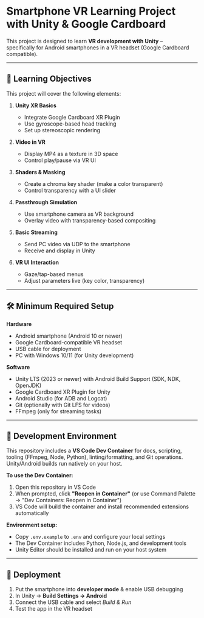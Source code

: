 # Smartphone VR Learning Project with Unity & Google Cardboard

This project is designed to learn **VR development with Unity** –  
specifically for Android smartphones in a VR headset (Google Cardboard compatible).

---

## 🎯 Learning Objectives

This project will cover the following elements:

1. **Unity XR Basics**  
   - Integrate Google Cardboard XR Plugin  
   - Use gyroscope-based head tracking  
   - Set up stereoscopic rendering  

2. **Video in VR**  
   - Display MP4 as a texture in 3D space  
   - Control play/pause via VR UI   

3. **Shaders & Masking**  
   - Create a chroma key shader (make a color transparent)  
   - Control transparency with a UI slider  

4. **Passthrough Simulation**  
   - Use smartphone camera as VR background  
   - Overlay video with transparency-based compositing  

5. **Basic Streaming**  
   - Send PC video via UDP to the smartphone  
   - Receive and display in Unity  

6. **VR UI Interaction**  
   - Gaze/tap-based menus  
   - Adjust parameters live (key color, transparency)  

---

## 🛠 Minimum Required Setup

**Hardware**
- Android smartphone (Android 10 or newer)
- Google Cardboard-compatible VR headset
- USB cable for deployment  
- PC with Windows 10/11 (for Unity development)

**Software**
- Unity LTS (2023 or newer) with Android Build Support (SDK, NDK, OpenJDK)
- Google Cardboard XR Plugin for Unity
- Android Studio (for ADB and Logcat)
- Git (optionally with Git LFS for videos)
- FFmpeg (only for streaming tasks)

---

## 🐳 Development Environment

This repository includes a **VS Code Dev Container** for docs, scripting, tooling (FFmpeg, Node, Python), linting/formatting, and Git operations. Unity/Android builds run natively on your host.

**To use the Dev Container:**
1. Open this repository in VS Code
2. When prompted, click **"Reopen in Container"** (or use Command Palette → "Dev Containers: Reopen in Container")
3. VS Code will build the container and install recommended extensions automatically

**Environment setup:**
- Copy `.env.example` to `.env` and configure your local settings
- The Dev Container includes Python, Node.js, and development tools
- Unity Editor should be installed and run on your host system

---

## 🚀 Deployment

1. Put the smartphone into **developer mode** & enable USB debugging  
2. In Unity → **Build Settings → Android**  
3. Connect the USB cable and select *Build & Run*  
4. Test the app in the VR headset

